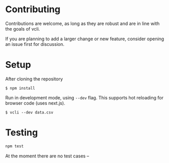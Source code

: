 # Contributing

Contributions are welcome, as long as they are robust and are in line with the goals of vcli.

If you are planning to add a larger change or new feature, consider opening an issue first for discussion.

# Setup

After cloning the repository

```sh-session
$ npm install
```

Run in development mode, using `--dev` flag. This supports hot reloading for browser code (uses next.js).

```sh-session
$ vcli --dev data.csv
```

# Testing

```js
npm test
```

At the moment there are no test cases –


